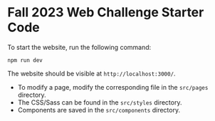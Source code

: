 # Fall 2023 Web Challenge Starter Code

To start the website, run the following command:
```
npm run dev
```
The website should be visible at `http://localhost:3000/`.

- To modify a page, modify the corresponding file in the `src/pages` directory.
- The CSS/Sass can be found in the `src/styles` directory.
- Components are saved in the `src/components` directory.
